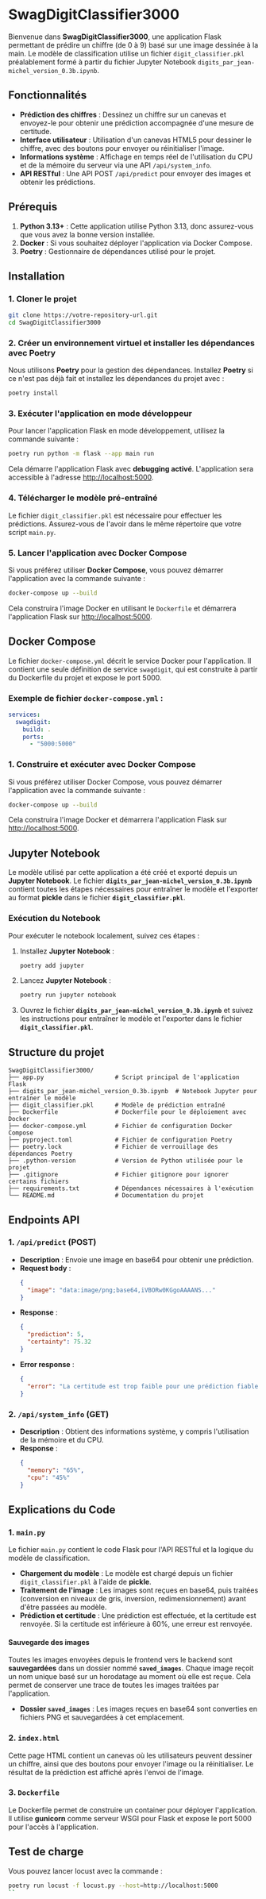 # SwagDigitClassifier3000

Bienvenue dans **SwagDigitClassifier3000**, une application Flask permettant de prédire un chiffre (de 0 à 9) basé sur une image dessinée à la main. Le modèle de classification utilise un fichier `digit_classifier.pkl` préalablement formé à partir du fichier Jupyter Notebook `digits_par_jean-michel_version_0.3b.ipynb`.

## Fonctionnalités

- **Prédiction des chiffres** : Dessinez un chiffre sur un canevas et envoyez-le pour obtenir une prédiction accompagnée d'une mesure de certitude.
- **Interface utilisateur** : Utilisation d'un canevas HTML5 pour dessiner le chiffre, avec des boutons pour envoyer ou réinitialiser l'image.
- **Informations système** : Affichage en temps réel de l'utilisation du CPU et de la mémoire du serveur via une API `/api/system_info`.
- **API RESTful** : Une API POST `/api/predict` pour envoyer des images et obtenir les prédictions.

## Prérequis

1. **Python 3.13+** : Cette application utilise Python 3.13, donc assurez-vous que vous avez la bonne version installée.
2. **Docker** : Si vous souhaitez déployer l'application via Docker Compose.
3. **Poetry** : Gestionnaire de dépendances utilisé pour le projet.

## Installation

### 1. Cloner le projet

```bash
git clone https://votre-repository-url.git
cd SwagDigitClassifier3000
```

### 2. Créer un environnement virtuel et installer les dépendances avec **Poetry**

Nous utilisons **Poetry** pour la gestion des dépendances. Installez **Poetry** si ce n'est pas déjà fait et installez les dépendances du projet avec :

```bash
poetry install
```

### 3. Exécuter l'application en mode développeur

Pour lancer l'application Flask en mode développement, utilisez la commande suivante :

```bash
poetry run python -m flask --app main run
```

Cela démarre l'application Flask avec **debugging activé**. L'application sera accessible à l'adresse [http://localhost:5000](http://localhost:5000).

### 4. Télécharger le modèle pré-entraîné

Le fichier `digit_classifier.pkl` est nécessaire pour effectuer les prédictions. Assurez-vous de l'avoir dans le même répertoire que votre script `main.py`.

### 5. Lancer l'application avec Docker Compose

Si vous préférez utiliser **Docker Compose**, vous pouvez démarrer l'application avec la commande suivante :

```bash
docker-compose up --build
```

Cela construira l'image Docker en utilisant le `Dockerfile` et démarrera l'application Flask sur [http://localhost:5000](http://localhost:5000).

## Docker Compose

Le fichier `docker-compose.yml` décrit le service Docker pour l'application. Il contient une seule définition de service `swagdigit`, qui est construite à partir du Dockerfile du projet et expose le port 5000.

### Exemple de fichier `docker-compose.yml` :

```yaml
services:
  swagdigit:
    build: .
    ports:
      - "5000:5000"
```

### 1. Construire et exécuter avec Docker Compose

Si vous préférez utiliser Docker Compose, vous pouvez démarrer l'application avec la commande suivante :

```bash
docker-compose up --build
```

Cela construira l'image Docker et démarrera l'application Flask sur [http://localhost:5000](http://localhost:5000).

## Jupyter Notebook

Le modèle utilisé par cette application a été créé et exporté depuis un **Jupyter Notebook**. Le fichier **`digits_par_jean-michel_version_0.3b.ipynb`** contient toutes les étapes nécessaires pour entraîner le modèle et l'exporter au format **pickle** dans le fichier **`digit_classifier.pkl`**.

### Exécution du Notebook

Pour exécuter le notebook localement, suivez ces étapes :

1. Installez **Jupyter Notebook** :
   ```bash
   poetry add jupyter
   ```

2. Lancez **Jupyter Notebook** :
   ```bash
   poetry run jupyter notebook
   ```

3. Ouvrez le fichier **`digits_par_jean-michel_version_0.3b.ipynb`** et suivez les instructions pour entraîner le modèle et l'exporter dans le fichier **`digit_classifier.pkl`**.

## Structure du projet

```
SwagDigitClassifier3000/
├── app.py                    # Script principal de l'application Flask
├── digits_par_jean-michel_version_0.3b.ipynb  # Notebook Jupyter pour entraîner le modèle
├── digit_classifier.pkl      # Modèle de prédiction entraîné
├── Dockerfile                # Dockerfile pour le déploiement avec Docker
├── docker-compose.yml        # Fichier de configuration Docker Compose
├── pyproject.toml            # Fichier de configuration Poetry
├── poetry.lock               # Fichier de verrouillage des dépendances Poetry
├── .python-version           # Version de Python utilisée pour le projet
├── .gitignore                # Fichier gitignore pour ignorer certains fichiers
├── requirements.txt          # Dépendances nécessaires à l'exécution
└── README.md                 # Documentation du projet
```

## Endpoints API

### 1. `/api/predict` (POST)

- **Description** : Envoie une image en base64 pour obtenir une prédiction.
- **Request body** :
    ```json
    {
      "image": "data:image/png;base64,iVBORw0KGgoAAAANS..."
    }
    ```
- **Response** :
    ```json
    {
      "prediction": 5,
      "certainty": 75.32
    }
    ```
- **Error response** :
    ```json
    {
      "error": "La certitude est trop faible pour une prédiction fiable. Essayez à nouveau."
    }
    ```

### 2. `/api/system_info` (GET)

- **Description** : Obtient des informations système, y compris l'utilisation de la mémoire et du CPU.
- **Response** :
    ```json
    {
      "memory": "65%",
      "cpu": "45%"
    }
    ```

## Explications du Code

### 1. `main.py`

Le fichier `main.py` contient le code Flask pour l'API RESTful et la logique du modèle de classification.

- **Chargement du modèle** : Le modèle est chargé depuis un fichier `digit_classifier.pkl` à l'aide de **pickle**.
- **Traitement de l'image** : Les images sont reçues en base64, puis traitées (conversion en niveaux de gris, inversion, redimensionnement) avant d'être passées au modèle.
- **Prédiction et certitude** : Une prédiction est effectuée, et la certitude est renvoyée. Si la certitude est inférieure à 60%, une erreur est renvoyée.

#### Sauvegarde des images

Toutes les images envoyées depuis le frontend vers le backend sont **sauvegardées** dans un dossier nommé **`saved_images`**. Chaque image reçoit un nom unique basé sur un horodatage au moment où elle est reçue. Cela permet de conserver une trace de toutes les images traitées par l'application.

- **Dossier `saved_images`** : Les images reçues en base64 sont converties en fichiers PNG et sauvegardées à cet emplacement.

### 2. `index.html`

Cette page HTML contient un canevas où les utilisateurs peuvent dessiner un chiffre, ainsi que des boutons pour envoyer l'image ou la réinitialiser. Le résultat de la prédiction est affiché après l'envoi de l'image.

### 3. `Dockerfile`

Le Dockerfile permet de construire un container pour déployer l'application. Il utilise **gunicorn** comme serveur WSGI pour Flask et expose le port 5000 pour l'accès à l'application.

## Test de charge

Vous pouvez lancer locust avec la commande : 
```bash
poetry run locust -f locust.py --host=http://localhost:5000
``